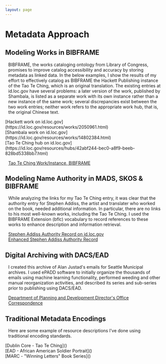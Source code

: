 ```yaml
---
layout: page
---
```

<style>
    p {
        margin-left: 10px;
    }
</style>
# Metadata Approach
## Modeling Works in BIBFRAME
<p>BIBFRAME, the works cataloging ontology from Library of Congress, promises to improve catalog accessibility and accuracy by storing metadata as linked data. In the below examples, I show the results of my effort to effectively catalog  as BIBFRAME the Hackett Publishing instance of the Tao Te Ching, which is an original translation. The existing entries at id.loc.gov have several problems: a later version of the work, published by Shambala, is listed as a separate work with its own instance rather than a new instance of the same work; several discrepancies exist between the two work entries; neither work refers to the appropriate work hub, that is, the original Chinese text.
 </p>
 [Hackett work on id.loc.gov](https://id.loc.gov/resources/works/2050961.html)<br>
 [Shambala work on id.loc.gov](https://id.loc.gov/resources/works/14802384.html)<br>
 [Tao Te Ching hub on id.loc.gov](https://id.loc.gov/resources/hubs/42abf244-bec0-a8f9-beeb-828bd5338bb7.html)
 
<p></p>

[Tao Te Ching Work/Instance, BIBFRAME](/docs/bibframe_taoteching.rdf) 

## Modeling Name Authority in MADS, SKOS & BIBFRAME
<p>While analyzing the links for my Tao Te Ching entry, it was clear that the authority entry for Stephen Addiss, the artist and translater who worked on the book, needed additional information. In particular, there are no links to his most well-known works, including the Tao Te Ching. I used the BIBFRAME Extension (bflc) vocabulary to record references to these works to enhance description and information retrieval.</p>

[Stephen Addiss Authority Record on id.loc.gov](http://id.loc.gov/authorities/names/n78009070)<br>
[Enhanced Stephen Addiss Authority Record]()

## Digital Archiving with DACS/EAD
<p>I created this archive of Alan Justad's emails for Seattle Municipal archives. I used ePADD software to initially organize the thousands of emails using machine learning functionality, performed weeding and other manual reorganization activities, and described its series and sub-series prior to publishing using DACS/EAD.</p>

[Department of Planning and Development Director's Office Correspondence](http://archives.seattle.gov/finding-aids/repositories/2/resources/1840)

## Traditional Metadata Encodings
<p>Here are some example of resource descriptions I've done using traditional encoding standards.</p>
[Dublin Core - Tao Te Ching]()<br>
[EAD - African American Soldier Portrait]()<br>
[MARC - "Winning Letters" Book Series]()



